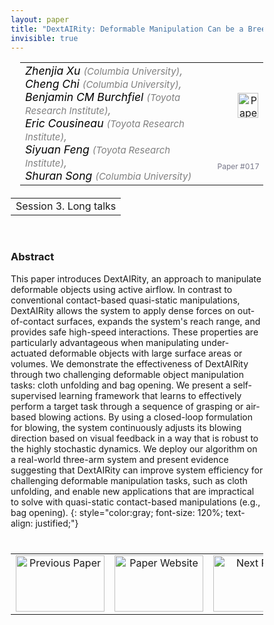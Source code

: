 ```yaml
---
layout: paper
title: "DextAIRity: Deformable Manipulation Can be a Breeze"
invisible: true
---
```

<head>
<style>
* {
  box-sizing: border-box;
}

#myInput {
  background-position: 10px 10px;
  background-repeat: no-repeat;
  width: 100%;
  font-size: 100%;
  padding: 12px 20px 12px 40px;
  border: 1px solid #ddd;
  margin-bottom: 12px;
}

#myTable, #myTableA {
  border-collapse: collapse;
  width: 100%;
  border: 1px solid #ddd;
  font-size: 100%;
}

#myTable th, #myTable td, #myTableA th, #myTableA td {
  text-align: left;
  padding: 12px;
}

#myTable tr, #myTableA tr {
  border-bottom: 1px solid #ddd;
}

#myTable tr.header, #myTable tr:hover, #myTableA tr.header, #myTableA tr:hover {
  background-color: #f1f1f1;
}


#eventcounter1 a {
    font-size: 12px;
    color: #ffffff;
    display: block;
}

#eventcounter1 a:hover {
    text-decoration: none;
}

#eventcounter2 a {
    font-size: 12px;
    color: #ffffff;
    display: block;
}

#eventcounter2 a:hover {
    text-decoration: none;
}

</style>
</head>

<table width = "95%" style="padding-left: 15px; margin-left: auto; margin-right: 10px;">
<tr><td style = "vertical-align: top; padding-right: 25px;" rowspan="2">
<span style="color:black; font-size: 110%;"><i>
Zhenjia Xu <span style="color:gray; font-size: 85%">(Columbia University)</span><span style="color:gray; font-size: 100%">,</span><br>
Cheng Chi <span style="color:gray; font-size: 85%">(Columbia University)</span><span style="color:gray; font-size: 100%">,</span><br>
Benjamin CM Burchfiel <span style="color:gray; font-size: 85%">(Toyota Research Institute)</span><span style="color:gray; font-size: 100%">,</span><br>
Eric Cousineau <span style="color:gray; font-size: 85%">(Toyota Research Institute)</span><span style="color:gray; font-size: 100%">,</span><br>
Siyuan Feng <span style="color:gray; font-size: 85%">(Toyota Research Institute)</span><span style="color:gray; font-size: 100%">,</span><br>
Shuran Song <span style="color:gray; font-size: 85%">(Columbia University)</span>
</i></span>
</td>

<td style="text-align: right;"><a href="http://www.roboticsproceedings.org/rss18/p017.pdf"><img src="{{ site.baseurl }}/images/paper_link.png" alt="Paper Website" width = "33"  height = "40"/></a><br></td>
</tr>
<tr>
<td style="color:#777789; text-align:right; font-size: 75%; margin-right:10px;">Paper&nbsp;#017</td>
</tr>
</table>

<table width="80%" style="margin-top: 20px; margin-left: auto; margin-right: auto;">
  <tr>
    <td style="text-align:center;">Session 3. Long talks</td>
  </tr>
</table>
<br>


### Abstract
This paper introduces DextAIRity, an approach to manipulate deformable objects using active airflow. In contrast to conventional contact-based quasi-static manipulations, DextAIRity allows the system to apply dense forces on out-of-contact surfaces, expands the system's reach range, and provides safe high-speed interactions. These properties are particularly advantageous when manipulating under-actuated deformable objects with large surface areas or volumes. We demonstrate the effectiveness of DextAIRity through two challenging deformable object manipulation tasks: cloth unfolding and bag opening. We present a self-supervised learning framework that learns to effectively perform a target task through a sequence of grasping or air-based blowing actions. By using a closed-loop formulation for blowing, the system continuously adjusts its blowing direction based on visual feedback in a way that is robust to the highly stochastic dynamics. We deploy our algorithm on a real-world three-arm system and present evidence suggesting that DextAIRity can improve system efficiency for challenging deformable manipulation tasks, such as cloth unfolding, and enable new applications that are impractical to solve with quasi-static contact-based manipulations (e.g., bag opening).
{: style="color:gray; font-size: 120%; text-align: justified;"}


<table width="100%" style="margin-top:40px;">
<tr>
    <td style="width: 30%; text-align: center;"><a href="{{ site.baseurl }}/program/papers/016/">
<img src="{{ site.baseurl }}/images/previous_paper_icon.png"
       alt="Previous Paper" width = "142"  height = "90"/> 
</a> </td>
<td style="text-align: center;"><a href="{{ site.baseurl }}/program/papers">
<img src="{{ site.baseurl }}/images/overview_icon.png"
       alt="Paper Website" width = "142"  height = "90"/> 
</a> </td>
    <td style="width: 30%; text-align: center;"><a href="{{ site.baseurl }}/program/papers/018/">
    <img src="{{ site.baseurl }}/images/next_paper_icon.png"
        alt="Next Paper" width = "142"  height = "90"/>
    </a></td>
</tr>
</table>
